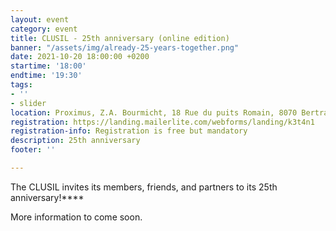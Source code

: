 ```yaml
---
layout: event
category: event
title: CLUSIL - 25th anniversary (online edition)
banner: "/assets/img/already-25-years-together.png"
date: 2021-10-20 18:00:00 +0200
startime: '18:00'
endtime: '19:30'
tags:
- ''
- slider
location: Proximus, Z.A. Bourmicht, 18 Rue du puits Romain, 8070 Bertrange
registration: https://landing.mailerlite.com/webforms/landing/k3t4n1
registration-info: Registration is free but mandatory
description: 25th anniversary
footer: ''

---
```

The CLUSIL invites its members, friends, and partners to its 25th anniversary!****

More information to come soon.